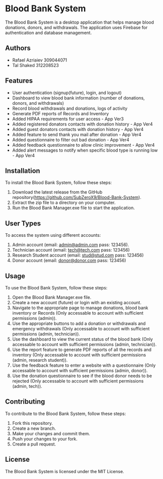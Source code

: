 # Blood Bank System

The Blood Bank System is a desktop application that helps manage blood donations, donors, and withdrawals. The application uses Firebase for authentication and database management.

## Authors

- Rafael Azriaiev 309044071
- Tal Shaked 312208523

## Features

- User authentication (signup(future), login, and logout)
- Dashboard to view blood bank information (number of donations, donors, and withdrawals)
- Record blood withdrawals and donations, logs of activity
- Generate PDF reports of Records and Inventory
- Added HIPAA requirements for user access - App Ver3
- Added registered donators contacts with donation history - App Ver4
- Added guest donators contacts with donation history - App Ver4
- Added feature to send thank you mail after donation - App Ver4
- Added questionnaire to filter out bad donation - App Ver4
- Added feedback questionnaire to allow clinic improvement - App Ver4
- Added alert messages to notify when specific blood type is running low - App Ver4

## Installation

To install the Blood Bank System, follow these steps:

1. Download the latest release from the GitHub repository(https://github.com/SubZeroX9/Blood-Bank-System).
2. Extract the zip file to a directory on your computer.
3. Run the Blood Bank Manager.exe file to start the application.

## User Types

To access the system using different accounts:

1. Admin account (email: admin@admin.com pass: 123456).
2. Technician account (email: tech@tech.com pass: 123456)
3. Research Student account (email: stud@stud.com pass: 123456)
4. Donor account (email: donor@donor.com pass: 123456)


## Usage

To use the Blood Bank System, follow these steps:

1. Open the Blood Bank Manager.exe file.
2. Create a new account (future) or login with an existing account.
3. Navigate to the appropriate page to manage donations, blood bank inventory or Records (Only accessable to account with sufficient permissions (admin)).
4. Use the appropriate buttons to add a donation or withdrawals and emergency withdrawals (Only accessable to account with sufficient permissions (admin, technician)).
5. Use the dashboard to view the current status of the blood bank (Only accessable to account with sufficient permissions (admin, technician)).
6. Use the report feature to generate PDF reports of all the records and inventory (Only accessable to account with sufficient permissions (admin, research student)).
7. Use the feedback feature to enter a website with a questionnaire (Only accessable to account with sufficient permissions (admin, donor)).
8. Use the donation questionnaire to see if the blood donor needs to be rejected (Only accessable to account with sufficient permissions (admin, tech)).

## Contributing

To contribute to the Blood Bank System, follow these steps:

1. Fork this repository.
2. Create a new branch.
3. Make your changes and commit them.
4. Push your changes to your fork.
5. Create a pull request.

## License

The Blood Bank System is licensed under the MIT License.
